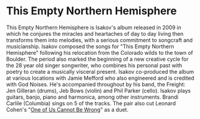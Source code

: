 <h1>This Empty Northern Hemisphere</h1>
<p>This Empty Northern Hemisphere is Isakov's album released in 2009 in which he conjures the miracles and heartaches of day to day living then transforms them into melodies, with a serious commitment to songcraft and musicianship. Isakov composed the songs for "This Empty Northern Hemisphere" following his relocation from the Colorado wilds to the town of Boulder. The period also marked the beginning of a new creative cycle for the 28 year old singer songwriter, who combines his personal past with poetry to create a musically visceral present. Isakov co-produced the album at various locations with Jamie Mefford who also engineered and is credited with God Noises. He's accompanied throughout by his band, the Freight: Jen Gilleran (drums), Jeb Bows (violin) and Phil Parker (cello). Isakov plays guitars, banjo, piano and harmonica, among other instruments. Brandi Carlile (Columbia) sings on 5 of the tracks. The pair also cut Leonard Cohen's "<a href="https://www.youtube.com/watch?v=GC7lDw-FKi0">One of Us Cannot Be Wrong</a>" as a duet.</p>

